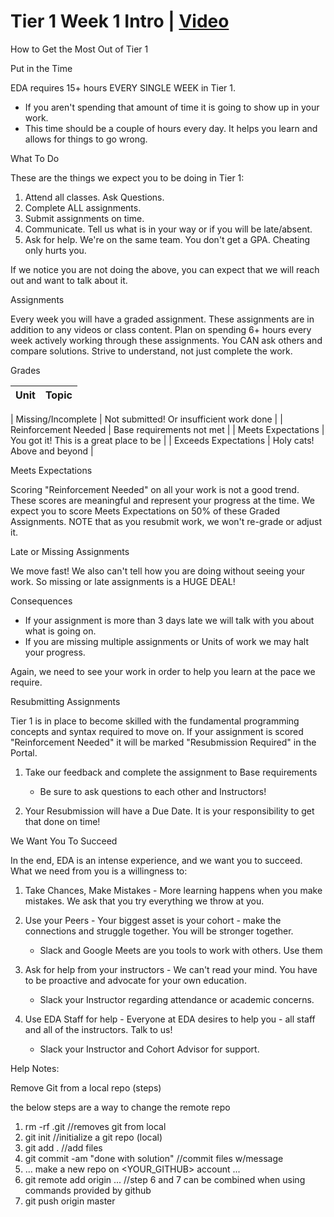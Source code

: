 # Tier 1 Week 1 Intro | [Video](https://vimeo.com/manage/videos/1027491516/609b2876b3)

How to Get the Most Out of Tier 1

Put in the Time

EDA requires 15+ hours EVERY SINGLE WEEK in Tier 1.

* If you aren't spending that amount of time it is going to show up in your work.
* This time should be a couple of hours every day. It helps you learn and allows for things to go wrong.

What To Do

These are the things we expect you to be doing in Tier 1:

1. Attend all classes. Ask Questions.
2. Complete ALL assignments.
3. Submit assignments on time.
4. Communicate. Tell us what is in your way or if you will be late/absent.
5. Ask for help. We're on the same team. You don't get a GPA. Cheating only hurts you.

If we notice you are not doing the above, you can expect that we will reach out and want to talk about it.

Assignments

Every week you will have a graded assignment. These assignments are in addition to any videos or class content.
Plan on spending 6+ hours every week actively working through these assignments. You CAN ask others and compare solutions. Strive to understand, not just complete the work.


Grades

| Unit | Topic |
| ---------- | --------- |
	
| Missing/Incomplete | Not submitted! Or insufficient work done |
| Reinforcement Needed | Base requirements not met |
| Meets Expectations | You got it! This is a great place to be |
| Exceeds Expectations | Holy cats! Above and beyond |


Meets Expectations

Scoring "Reinforcement Needed" on all your work is not a good trend. These scores are meaningful and represent your progress at the time.
We expect you to score Meets Expectations on 50% of these Graded Assignments. NOTE that as you resubmit work, we won't re-grade or adjust it.

Late or Missing Assignments

We move fast! We also can't tell how you are doing without seeing your work. So missing or late assignments is a HUGE DEAL!

Consequences

* If your assignment is more than 3 days late we will talk with you about what is going on.
* If you are missing multiple assignments or Units of work we may halt your progress.

Again, we need to see your work in order to help you learn at the pace we require.

Resubmitting Assignments

Tier 1 is in place to become skilled with the fundamental programming concepts and syntax required to move on.
If your assignment is scored "Reinforcement Needed" it will be marked "Resubmission Required" in the Portal.

1. Take our feedback and complete the assignment to Base requirements

    * Be sure to ask questions to each other and Instructors!

1. Your Resubmission will have a Due Date. It is your responsibility to get that done on time!


We Want You To Succeed

In the end, EDA is an intense experience, and we want you to succeed.
What we need from you is a willingness to:

1. Take Chances, Make Mistakes - More learning happens when you make mistakes. We ask that you try everything we throw at you.
2. Use your Peers - Your biggest asset is your cohort - make the connections and struggle together. You will be stronger together.

    * Slack and Google Meets are you tools to work with others. Use them

1. Ask for help from your instructors - We can't read your mind. You have to be proactive and advocate for your own education.

    * Slack your Instructor regarding attendance or academic concerns.

1. Use EDA Staff for help - Everyone at EDA desires to help you - all staff and all of the instructors. Talk to us!

    * Slack your Instructor and Cohort Advisor for support.


Help Notes:

Remove Git from a local repo (steps)

the below steps are a way to change the remote repo

1. rm -rf .git   //removes git from local
2. git init  //initialize a git repo (local)
3. git add .  //add files
4. git commit -am "done with solution" //commit files w/message
5. ... make a new repo on <YOUR_GITHUB> account ...  
6. git remote add origin ...  //step 6 and 7 can be combined when using commands provided by github
7. git push origin master 



